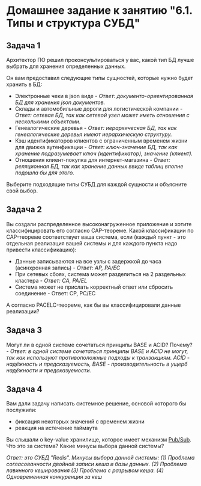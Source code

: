 # Домашнее задание к занятию "6.1. Типы и структура СУБД"

## Задача 1

Архитектор ПО решил проконсультироваться у вас, какой тип БД лучше выбрать для хранения определенных данных.

Он вам предоставил следующие типы сущностей, которые нужно будет хранить в БД:

* Электронные чеки в json виде - *Ответ: документо-ориентированная БД для хранения json документов.*
* Склады и автомобильные дороги для логистической компании - *Ответ: сетевая БД, так как сетевой узел может иметь отношения с несколькими объектами.*
* Генеалогические деревья - *Ответ: иерархическая БД, так как генеалогические деревья имеют иерархическую структуру.*
* Кэш идентификаторов клиентов с ограниченным временем жизни для движка аутенфикации - *Ответ: ключ-значение БД, так как хранение подразумевает ключ (идентификатор), значение (клиент).*
* Отношения клиент-покупка для интернет-магазина - *Ответ: реляционная БД, так как хранение данных ввиде таблиц вполне подошла бы для этого.*

Выберите подходящие типы СУБД для каждой сущности и объясните свой выбор.

## Задача 2

Вы создали распределенное высоконагруженное приложение и хотите классифицировать его согласно CAP-теореме. Какой классификации по CAP-теореме соответствует ваша система, если (каждый пункт - это отдельная реализация вашей системы и для каждого пункта надо привести классификацию):

* Данные записываются на все узлы с задержкой до часа (асинхронная запись) - *Ответ: AP, PA/EC*
* При сетевых сбоях, система может разделиться на 2 раздельных кластера - *Ответ: CA, PA/EL*
* Система может не прислать корректный ответ или сбросить соединение - Ответ: CP, PC/EC

А согласно PACELC-теореме, как бы вы классифицировали данные реализации?

## Задача 3

Могут ли в одной системе сочетаться принципы BASE и ACID? Почему? - *Ответ: в одной системе сочетаться принципы BASE и ACID не могут, так как используют противоположные подходы к транзакциям. ACID - надёжность и предсказуемость, BASE - производительность в ущерб надёжности и предсказуемости.*

## Задача 4

Вам дали задачу написать системное решение, основой которого бы послужили:

* фиксация некоторых значений с временем жизни
* реакция на истечение таймаута

Вы слышали о key-value хранилище, которое имеет механизм [Pub/Sub](https://habr.com/ru/post/278237/). Что это за система? Какие минусы выбора данной системы?

*Ответ: это СУБД "Redis". Минусы выбора данной системы:
(1) Проблема согласованности двойной записи кеша и базы данных.
(2) Проблема лавинного кеширования
(3) Проблема с разрывом кеша.
(4) Одновременная конкуренция за кеш*
